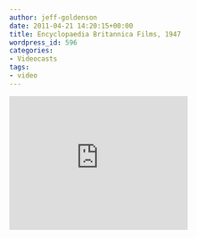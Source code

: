 ```yaml
---
author: jeff-goldenson
date: 2011-04-21 14:20:15+00:00
title: Encyclopaedia Britannica Films, 1947
wordpress_id: 596
categories:
- Videocasts
tags:
- video
---
```


<div class="embed-container"><iframe width="320" height="240" src="https://www.youtube.com/embed/hBztGX-2i1M" frameborder="0" allowfullscreen></iframe></div>
